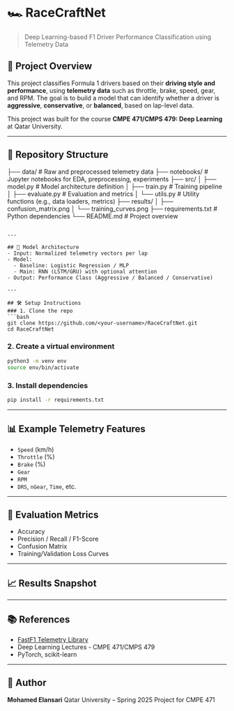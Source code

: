 # 🏎️ RaceCraftNet
> Deep Learning-based F1 Driver Performance Classification using Telemetry Data

## 📌 Project Overview
This project classifies Formula 1 drivers based on their **driving style and performance**, using **telemetry data** such as throttle, brake, speed, gear, and RPM. The goal is to build a model that can identify whether a driver is **aggressive**, **conservative**, or **balanced**, based on lap-level data.

This project was built for the course **CMPE 471/CMPS 479: Deep Learning** at Qatar University.

---

## 📂 Repository Structure

├── data/                   # Raw and preprocessed telemetry data
├── notebooks/              # Jupyter notebooks for EDA, preprocessing, experiments
├── src/
│   ├── model.py            # Model architecture definition
│   ├── train.py            # Training pipeline
│   ├── evaluate.py         # Evaluation and metrics
│   └── utils.py            # Utility functions (e.g., data loaders, metrics)
├── results/
│   ├── confusion\_matrix.png
│   └── training\_curves.png
├── requirements.txt        # Python dependencies
└── README.md               # Project overview

````

---

## 🧠 Model Architecture
- Input: Normalized telemetry vectors per lap
- Model: 
  - Baseline: Logistic Regression / MLP
  - Main: RNN (LSTM/GRU) with optional attention
- Output: Performance Class (Aggressive / Balanced / Conservative)

---

## 🛠️ Setup Instructions
### 1. Clone the repo
```bash
git clone https://github.com/<your-username>/RaceCraftNet.git
cd RaceCraftNet
````

### 2. Create a virtual environment

```bash
python3 -m venv env
source env/bin/activate
```

### 3. Install dependencies

```bash
pip install -r requirements.txt
```

---

## 📊 Example Telemetry Features

* `Speed` (km/h)
* `Throttle` (%)
* `Brake` (%)
* `Gear`
* `RPM`
* `DRS`, `nGear`, `Time`, etc.

---

## 🧪 Evaluation Metrics

* Accuracy
* Precision / Recall / F1-Score
* Confusion Matrix
* Training/Validation Loss Curves

---

## 📈 Results Snapshot


---

## 📚 References

* [FastF1 Telemetry Library](https://theoehrly.github.io/Fast-F1/)
* Deep Learning Lectures - CMPE 471/CMPS 479
* PyTorch, scikit-learn

---

## 👤 Author

**Mohamed Elansari**
Qatar University – Spring 2025
Project for CMPE 471

